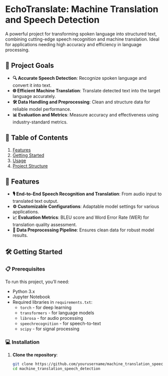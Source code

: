 # EchoTranslate: Machine Translation and Speech Detection

A powerful project for transforming spoken language into structured text, combining cutting-edge speech recognition and machine translation. Ideal for applications needing high accuracy and efficiency in language processing.

## 🎯 Project Goals

- **🔍 Accurate Speech Detection**: Recognize spoken language and convert it into text.
- **🌐 Efficient Machine Translation**: Translate detected text into the target language accurately.
- **🛠️ Data Handling and Preprocessing**: Clean and structure data for reliable model performance.
- **📊 Evaluation and Metrics**: Measure accuracy and effectiveness using industry-standard metrics.

## 📑 Table of Contents

1. [Features](#features)
2. [Getting Started](#getting-started)
3. [Usage](#usage)
4. [Project Structure](#project-structure)


## 🚀 Features

- **🎙️ End-to-End Speech Recognition and Translation**: From audio input to translated text output.
- **⚙️ Customizable Configurations**: Adaptable model settings for various applications.
- **📈 Evaluation Metrics**: BLEU score and Word Error Rate (WER) for translation quality assessment.
- **🔧 Data Preprocessing Pipeline**: Ensures clean data for robust model results.

## 🛠️ Getting Started

### 📋 Prerequisites

To run this project, you’ll need:
- Python 3.x
- Jupyter Notebook
- Required libraries in `requirements.txt`:
  - `torch` - for deep learning
  - `transformers` - for language models
  - `librosa` - for audio processing
  - `speechrecognition` - for speech-to-text
  - `scipy` - for signal processing

### 💻 Installation

1. **Clone the repository**:
   ```bash
   git clone https://github.com/yourusername/machine_translation_speech_detection.git
   cd machine_translation_speech_detection
